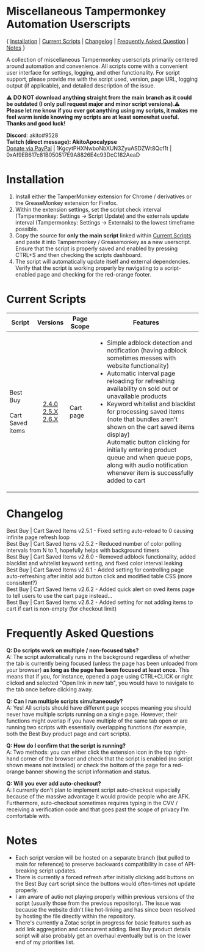 # Miscellaneous Tampermonkey Automation Userscripts  
{ [Installation](<https://github.com/albert-sun/tamper-scripts#Installation>) | [Current Scripts](<https://github.com/albert-sun/tamper-scripts#Current-Scripts>) | [Changelog](<https://github.com/albert-sun/tamper-scripts#Changelog>) | [Frequently Asked Question](<https://github.com/albert-sun/tamper-scripts#Frequently-Asked-Questions>) | [Notes](<https://github.com/albert-sun/tamper-scripts#Notes>) }

A collection of miscellaneous Tampermonkey userscripts primarily centered around automation and convenience. All scripts come with a convenient user interface for settings, logging, and other functionality. For script support, please provide me with the script used, version, page URL, logging output (if applicable), and detailed description of the issue.

⚠️ **DO NOT download anything straight from the main branch as it could be outdated (I only pull request major and minor script versions)**.⚠️  
**Please let me know if you ever got anything using my scripts, it makes me feel warm isnide knowing my scripts are at least somewhat useful. Thanks and good luck!**  

**Discord**: akito#9528  
**Twitch (direct message): AkitoApocalypse**  
[Donate via PayPal](<https://www.paypal.com/donate?business=GFVTB9U2UGDL6&currency_code=USD>) | 1KgcytPHXNwboNbXUN3ZyuASDZWt8Qcf1t | 0xAf9EB617c81B050517E9A8826E4c93DcC182AeaD

# Installation  
1. Install either the TamperMonkey extension for Chrome / derivatives or the GreaseMonkey extension for Firefox. 
2. Within the extension settings, set the script check interval (Tampermonkey: Settings -> Script Update) and the externals update interval (Tampermonkey: Settings -> Externals) to the lowest timeframe possible.
3. Copy the source for **only the main script** linked within [Current Scripts](<https://github.com/albert-sun/tamper-scripts#Current-Scripts>) and paste it into Tampermonkey / Greasemonkey as a new userscript. Ensure that the script is properly saved and enabled by pressing CTRL+S and then checking the scripts dashboard.
4. The script will automatically update itself and external dependencies. Verify that the script is working properly by navigating to a script-enabled page and checking for the red-orange footer.

# Current Scripts
|Script|Versions|Page Scope|Features|
|----------------|:------------:|------------------------|--------|
|Best Buy<br><br>Cart Saved items|[2.4.0](https://github.com/albert-sun/tamper-scripts/blob/bestbuy-cart_2.4.0/bestbuy-cart/script_main.js)<br>[2.5.X](https://github.com/albert-sun/tamper-scripts/blob/bestbuy-cart_2.5/bestbuy-cart/script_main.js)<br>[2.6.X](https://github.com/albert-sun/tamper-scripts/blob/bestbuy-cart_2.6/bestbuy-cart/script_main.js)|Cart page|<ul><li>Simple adblock detection and notification (having adblock sometimes messes with website functionality)<li>Automatic interval page reloading for refreshing availability on sold out or unavailable products</li><li>Keyword whitelist and blacklist for processing saved items (note that bundles aren't shown on the cart saved items display)</li></li>Automatic button clicking for initially entering product queue and when queue pops, along with audio notification whenever item is successfully added to cart</li></ul>|

# Changelog
Best Buy | Cart Saved Items v2.5.1 - Fixed setting auto-reload to 0 causing infinite page refresh loop  
Best Buy | Cart Saved Items v2.5.2 - Reduced number of color polling intervals from N to 1, hopefully helps with background timers  
Best Buy | Cart Saved Items v2.6.0 - Removed adblock functionality, added blacklist and whitelist keyword setting, and fixed color interval leaking  
Best Buy | Cart Saved Items v2.6.1 - Added setting for controlling page auto-refreshing after initial add button click and modified table CSS (more consistent?)  
Best Buy | Cart Saved Items v2.6.2 - Added quick alert on sved items page to tell users to use the cart page instead...  
Best Buy | Cart Saved Items v2.6.2 - Added setting for not adding items to cart if cart is non-empty (for checkout limit)  

# Frequently Asked Questions
**Q: Do scripts work on multiple / non-focused tabs?**  
A: The script automatically runs in the background regardless of whether the tab is currently being focused (unless the page has been unloaded from your browser) **as long as the page has been focused at least once.** This means that if you, for instance, opened a page using CTRL+CLICK or right clicked and selected "Open link in new tab", you would have to navigate to the tab once before clicking away.  

**Q: Can I run multiple scripts simultaneously?**  
A: Yes! All scripts should have different page scopes meaning you should never have multiple scripts running on a single page. However, their functions might overlap if you have multiple of the same tab open or are running two scripts with essentially overlapping functions (for example, both the Best Buy product page and cart scripts).  

**Q: How do I confirm that the script is running?**  
A: Two methods: you can either click the extension icon in the top right-hand corner of the browser and check that the script is enabled (no script shown means not installed) or check the bottom of the page for a red-orange banner showing the script information and status.  

**Q: Will you ever add auto-checkout?**  
A: I currently don't plan to implement script auto-checkout especially because of the massive advantage it would provide people who are AFK. Furthermore, auto-checkout sometimes requires typing in the CVV / receiving a verification code and that goes past the scope of privacy I'm comfortable with.  

# Notes
- Each script version will be hosted on a separate branch (but pulled to main for reference) to preserve backwards compatibility in case of API-breaking script updates.
- There is currently a forced refresh after initially clicking add buttons on the Best Buy cart script since the buttons would often-times not update properly.
- I am aware of autio not playing properly within previous versions of the script (usually those from the previous repository). The issue was because the website didn't like hot-linking and has since been resolved by hosting the file directly within the repository.
- There's currently a Zotac script in progress for basic features such as add link aggregation and concurrent adding. Best Buy product details script will also probably get an overhaul eventually but is on the lower end of my priorities list.
